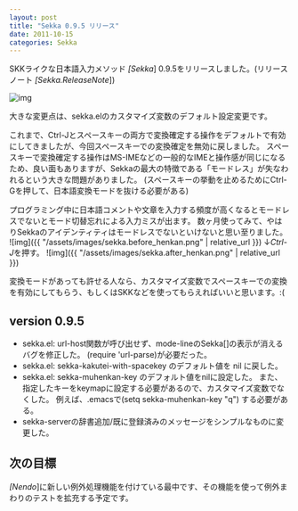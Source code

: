 ```yaml
---
layout: post
title: "Sekka 0.9.5 リリース"
date: 2011-10-15
categories: Sekka
---
```

SKKライクな日本語入力メソッド *[Sekka*] 0.9.5をリリースしました。(リリースノート *[Sekka.ReleaseNote*])

 ![img](http://mrg.bz/NbpKsE)

大きな変更点は、sekka.elのカスタマイズ変数のデフォルト設定変更です。

これまで、Ctrl-Jとスペースキーの両方で変換確定する操作をデフォルトで有効にしてきましたが、今回スペースキーでの変換確定を無効に戻しました。
スペースキーで変換確定する操作はMS-IMEなどの一般的なIMEと操作感が同じになるため、良い面もありますが、Sekkaの最大の特徴である「モードレス」が失なわれるという大きな問題がありました。
(スペースキーの挙動を止めるためにCtrl-Gを押して、日本語変換モードを抜ける必要がある)

プログラミング中に日本語コメントや文章を入力する頻度が高くなるとモードレスでないとモード切替忘れによる入力ミスが出ます。
数ヶ月使ってみて、やはりSekkaのアイデンティティはモードレスでないといけないと思い至りました。
![img]({{ "/assets/images/sekka.before_henkan.png" | relative_url }})
   ↓*Ctrl-J*を押す。
![img]({{ "/assets/images/sekka.after_henkan.png" | relative_url }})

変換モードがあっても許せる人なら、カスタマイズ変数でスペースキーでの変換を有効にしてもらう、もしくはSKKなどを使ってもらえればいいと思います。:(

## version 0.9.5
- sekka.el: url-host関数が呼び出せず、mode-lineのSekka[]の表示が消えるバグを修正した。
  (require 'url-parse)が必要だった。
- sekka.el: sekka-kakutei-with-spacekey のデフォルト値を nil に戻した。
- sekka.el: sekka-muhenkan-key のデフォルト値をnilに設定した。
 また、指定したキーをkeymapに設定する必要があるので、カスタマイズ変数でなくした。
 例えば、.emacsで(setq sekka-muhenkan-key "q") する必要がある。
- sekka-serverの辞書追加/既に登録済みのメッセージをシンプルなものに変更した。

## 次の目標
*[Nendo*]に新しい例外処理機能を付けている最中です、その機能を使って例外まわりのテストを拡充する予定です。
